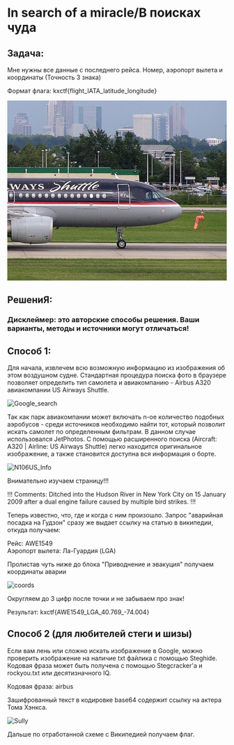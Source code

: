 # In search of a miracle/В поисках чудa

## Задача:
Мне нужны все данные c последнего рейса. Номер, аэропорт вылета и координаты (Точность 3 знака)

Формат флага: kxctf{flight_IATA_latitude_longitude}

![Image](https://github.com/gavrigd/KibHack/blob/main/In%20search%20of%20a%20miracle/aircraft.jpg)

## РешениЯ:
### Дисклеймер: это авторские способы решения. Ваши варианты, методы и источники могут отличаться!
## Способ 1:

Для начала, извлечем всю возможную информацию  из изображения об этом воздушном судне. Стандартная процедура поиска фото в браузере позволяет определить тип самолета и авиакомпанию - 
Airbus A320 авиакомпании US Airways Shuttle. 

![Google_search](https://github.com/gavrigd/KibHack/assets/122211306/770c773a-83f8-4579-8d38-05f27ffbe8f9)


Так как парк авиакомпании может включать n-ое количество подобных аэробусов - среди источников необходимо найти тот, который позволит искать самолет по определенным фильтрам. 
В данном случае использовался JetPhotos. С помощью расширенного 
поиска (Aircraft: A320 | Airline:  US Airways Shuttle) легко находится оригинальное изображение, а также становится доступна вся информация о борте. 


![N106US_Info](https://github.com/gavrigd/KibHack/assets/122211306/3e0a4275-03c3-4ee2-a7c2-1b87573d98e9)


Внимательно изучаем страницу!!!


!!! Comments: Ditched into the Hudson River in New York City on 15 January 2009 after a dual engine failure caused by multiple bird strikes. !!!


Теперь известно, что, где и когда с ним произошло. Запрос "аварийная посадка на Гудзон" сразу же выдает ссылку на статью в википедии, откуда получаем:

Рейс: AWE1549<br />
Аэропорт вылета: Ла-Гуардия (LGA)

Пролистав чуть ниже до блока "Приводнение и эвакуция" получаем координаты аварии


![coords](https://github.com/gavrigd/KibHack/assets/122211306/e4e70a88-ef5d-45c5-a31d-8704aa5c01d3)


Округляем до 3 цифр после точки и не забываем про знак!

Результат: kxctf{AWE1549_LGA_40.769_-74.004}


## Способ 2 (для любителей стеги и шизы)


Если вам лень или сложно искать изображение в Google, можно проверить изображение на наличие txt файлика с помощью Steghide. Кодовая фраза может быть получена с помощью Stegcracker'а и rockyou.txt или десятизначного IQ.

Кодовая фраза: airbus

Зашифрованный текст в кодировке base64 содержит ссылку на актера Тома Хэнкса. 

![Sully](https://github.com/gavrigd/KibHack/assets/122211306/c7e52e45-2fd0-4ec9-b703-c2c9556aeeb3)


Дальше по отработанной схеме с Википедией получаем флаг.
